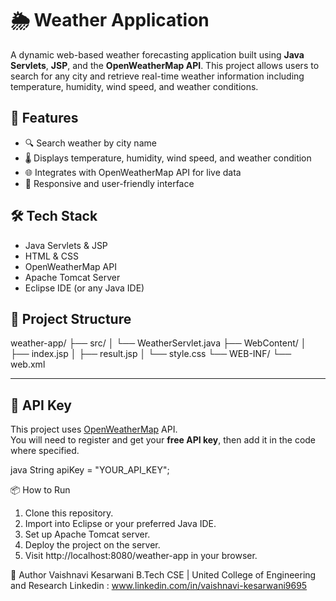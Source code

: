 # 🌦️ Weather Application

A dynamic web-based weather forecasting application built using **Java Servlets**, **JSP**, and the **OpenWeatherMap API**. This project allows users to search for any city and retrieve real-time weather information including temperature, humidity, wind speed, and weather conditions.

## 🚀 Features

- 🔍 Search weather by city name
- 🌡️ Displays temperature, humidity, wind speed, and weather condition
- 🌐 Integrates with OpenWeatherMap API for live data
- 📱 Responsive and user-friendly interface

## 🛠️ Tech Stack

- Java Servlets & JSP  
- HTML & CSS  
- OpenWeatherMap API  
- Apache Tomcat Server  
- Eclipse IDE (or any Java IDE)

## 📁 Project Structure
weather-app/
├── src/
│ └── WeatherServlet.java
├── WebContent/
│ ├── index.jsp
│ ├── result.jsp
│ └── style.css
└── WEB-INF/
└── web.xml


---

## 🔑 API Key

This project uses [OpenWeatherMap](https://openweathermap.org/api) API.  
You will need to register and get your **free API key**, then add it in the code where specified.

java
String apiKey = "YOUR_API_KEY";

📦 How to Run
1. Clone this repository.
2. Import into Eclipse or your preferred Java IDE.
3. Set up Apache Tomcat server.
4. Deploy the project on the server.
5. Visit http://localhost:8080/weather-app in your browser.

👤 Author
Vaishnavi Kesarwani
B.Tech CSE | United College of Engineering and Research
Linkedin : www.linkedin.com/in/vaishnavi-kesarwani9695 







